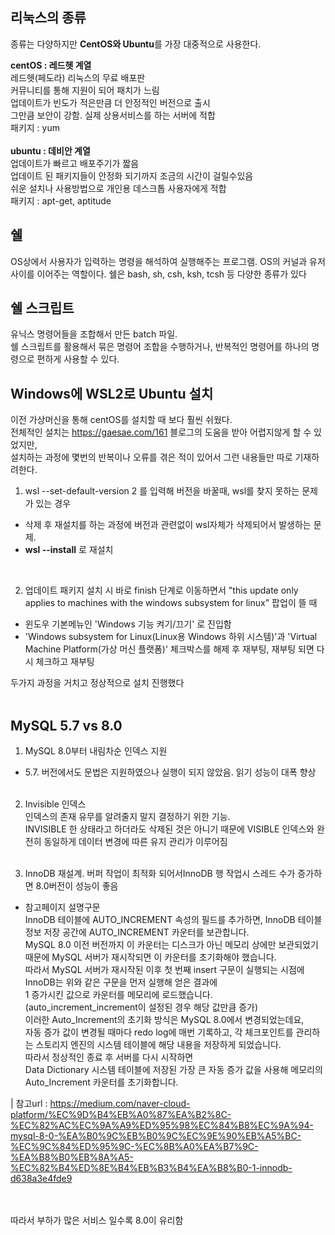 ##  리눅스의 종류

종류는 다양하지만 **CentOS와 Ubuntu**를 가장 대중적으로 사용한다.<br>

**centOS : 레드헷 계열**<br>레드헷(페도라) 리눅스의 무료 배포판<br>커뮤니티를 통해 지원이 되어 패치가 느림<br>업데이트가 빈도가 적은만큼 더 안정적인 버전으로 출시<br>그만큼 보안이 강함. 실제 상용서비스를 하는 서버에 적합<br>패키지 : yum<br><br>**ubuntu : 데비안 계열**<br>업데이트가 빠르고 배포주기가 짧음<br>업데이트 된 패키지들이 안정화 되기까지 조금의 시간이 걸릴수있음<br>쉬운 설치나 사용방법으로 개인용 데스크톱 사용자에게 적합<br>패키지 : apt-get, aptitude<br>

##  쉘

OS상에서 사용자가 입력하는 명령을 해석하여 실행해주는 프로그램. OS의 커널과 유저 사이를 이어주는 역할이다. 쉘은 bash, sh, csh, ksh, tcsh 등 다양한 종류가 있다<br>

##  쉘 스크립트

유닉스 명령어들을 조합해서 만든 batch 파일.<br>쉘 스크립트를 활용해서 묶은 명령어 조합을 수행하거나, 반복적인 명령어를 하나의 명령으로 편하게 사용할 수 있다.<br>

## Windows에 WSL2로  Ubuntu 설치
이전 가상머신을 통해 centOS를 설치할 때 보다 훨씬 쉬웠다.<br>전체적인 설치는 https://gaesae.com/161 블로그의 도움을 받아 어렵지않게 할 수 있었지만,<br>설치하는 과정에 몇번의 반복이나 오류를 겪은 적이 있어서 그런 내용들만 따로 기재하려한다.<br>

1. wsl --set-default-version 2 를 입력해 버전을 바꿀때, wsl를 찾지 못하는 문제가 있는 경우<br>
- 삭제 후 재설치를 하는 과정에 버전과 관련없이 wsl자체가 삭제되어서 발생하는 문제. <br>
- **wsl --install** 로 재설치<br>

<br>

2. 업데이트 패키지 설치 시 바로 finish 단계로 이동하면서 "this update only applies to machines with the windows subsystem for linux" 팝업이 뜰 때<br>
- 윈도우 기본메뉴인 'Windows 기능 켜기/끄기' 로 진입함<br>
- 'Windows subsystem for Linux(Linux용 Windows 하위 시스템)'과 'Virtual Machine Platform(가상 머신 플랫폼)' 체크박스를 해제 후 재부팅, 재부팅 되면 다시 체크하고 재부팅<br>

두가지 과정을 거치고 정상적으로 설치 진행했다<br><br>

## MySQL 5.7 vs 8.0
1. MySQL 8.0부터 내림차순 인덱스 지원<br>
- 5.7. 버전에서도 문법은 지원하였으나 실행이 되지 않았음. 읽기 성능이 대폭 향상<br><br>

2. Invisible 인덱스<br>
인덱스의 존재 유무를 알려줄지 말지 결정하기 위한 기능.<br>
INVISIBLE 한 상태라고 하더라도 삭제된 것은 아니기 때문에 VISIBLE 인덱스와 완전히 동일하게 데이터 변경에 따른 유지 관리가 이루어짐<br><br>

3. InnoDB 재설계.
버퍼 작업이 최적화 되어서InnoDB 행 작업시 스레드 수가 증가하면 8.0버전이 성능이 좋음

* 참고페이지 설명구문<br>
InnoDB 테이블에 AUTO_INCREMENT 속성의 필드를 추가하면,  InnoDB 테이블 정보 저장 공간에 AUTO_INCREMENT 카운터를 보관합니다.<br>
MySQL 8.0 이전 버전까지 이 카운터는 디스크가 아닌 메모리 상에만 보관되었기 때문에 MySQL 서버가 재시작되면 이 카운터를 초기화해야 했습니다.<br>
따라서 MySQL 서버가 재시작된 이후 첫 번째 insert 구문이 실행되는 시점에 InnoDB는 위와 같은 구문을 먼저 실행해 얻은 결과에 <br>
1 증가시킨 값으로 카운터를 메모리에 로드했습니다. (auto_increment_increment이 설정된 경우 해당 값만큼 증가)<br>
이러한 Auto_Increment의 초기화 방식은 MySQL 8.0에서 변경되었는데요, <br>
자동 증가 값이 변경될 때마다 redo log에 매번 기록하고, 각 체크포인트를 관리하는 스토리지 엔진의 시스템 테이블에 해당 내용을 저장하게 되었습니다.<br>
따라서 정상적인 종료 후 서버를 다시 시작하면<br>
Data Dictionary 시스템 테이블에 저장된 가장 큰 자동 증가 값을 사용해 메모리의 Auto_Increment 카운터를 초기화합니다.<br>

| 참고url : https://medium.com/naver-cloud-platform/%EC%9D%B4%EB%A0%87%EA%B2%8C-%EC%82%AC%EC%9A%A9%ED%95%98%EC%84%B8%EC%9A%94-mysql-8-0-%EA%B0%9C%EB%B0%9C%EC%9E%90%EB%A5%BC-%EC%9C%84%ED%95%9C-%EC%8B%A0%EA%B7%9C-%EA%B8%B0%EB%8A%A5-%EC%82%B4%ED%8E%B4%EB%B3%B4%EA%B8%B0-1-innodb-d638a3e4fde9

<br><br>
따라서 부하가 많은 서비스 일수록 8.0이 유리함
